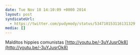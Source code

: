 ```yaml
---
date: Tue Nov 18 14:10:09 +0000 2014
layout: post
syndicateUrl:
  - https://twitter.com/pudymody/status/534710153116131329
media: []
---
```

Malditos hippies comunistas [http://youtu.be/-3uYJusrOk8](http://youtu.be/-3uYJusrOk8)

